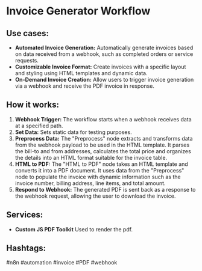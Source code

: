 # Invoice Generator Workflow

## Use cases:

- **Automated Invoice Generation:** Automatically generate invoices based on data received from a webhook, such as completed orders or service requests.
- **Customizable Invoice Format:** Create invoices with a specific layout and styling using HTML templates and dynamic data.
- **On-Demand Invoice Creation:** Allow users to trigger invoice generation via a webhook and receive the PDF invoice in response.

## How it works:

1. **Webhook Trigger:** The workflow starts when a webhook receives data at a specified path.
2. **Set Data:** Sets static data for testing purposes.
3. **Preprocess Data:** The "Preprocess" node extracts and transforms data from the webhook payload to be used in the HTML template. It parses the bill-to and from addresses, calculates the total price and organizes the details into an HTML format suitable for the invoice table.
4. **HTML to PDF:** The "HTML to PDF" node takes an HTML template and converts it into a PDF document. It uses data from the "Preprocess" node to populate the invoice with dynamic information such as the invoice number, billing address, line items, and total amount.
5. **Respond to Webhook:** The generated PDF is sent back as a response to the webhook request, allowing the user to download the invoice.

## Services:

- **Custom JS PDF Toolkit** Used to render the pdf.

## Hashtags:

#n8n #automation #invoice #PDF #webhook
